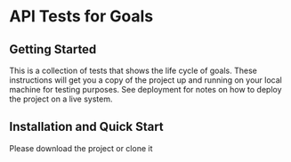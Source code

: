 # API Tests for Goals

## Getting Started
This is a collection of tests that shows the life cycle of goals.
These instructions will get you a copy of the project up and running on your local machine for testing purposes. See deployment for notes on how to deploy the project on a live system.

## Installation and Quick Start

Please download the project or clone it 


